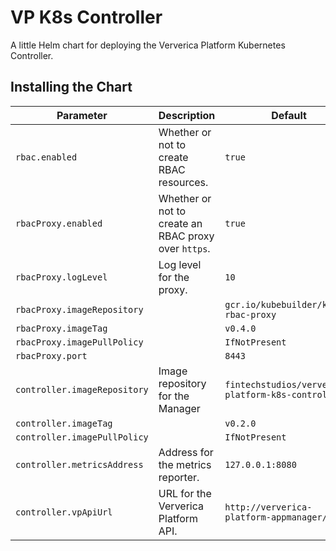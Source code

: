 # VP K8s Controller

A little Helm chart for deploying the Ververica Platform Kubernetes Controller.

## Installing the Chart

| Parameter                    | Description                                          | Default                                            |
|------------------------------|------------------------------------------------------|----------------------------------------------------|
| `rbac.enabled`               | Whether or not to create RBAC resources.             | `true`                                             |
| `rbacProxy.enabled`          | Whether or not to create an RBAC proxy over `https`. |  `true`                                            |
| `rbacProxy.logLevel`         | Log level for the proxy.                             | `10`                                               |
| `rbacProxy.imageRepository`  |                                                      | `gcr.io/kubebuilder/kube-rbac-proxy`               |
| `rbacProxy.imageTag`         |                                                      | `v0.4.0`                                           |
| `rbacProxy.imagePullPolicy`  |                                                      | `IfNotPresent`                                     |
| `rbacProxy.port`             |                                                      | `8443`                                             |
| `controller.imageRepository` | Image repository for the Manager                     | `fintechstudios/ververica-platform-k8s-controller` |
| `controller.imageTag`        |                                                      | `v0.2.0`                                           |
| `controller.imagePullPolicy` |                                                      | `IfNotPresent`                                     |
| `controller.metricsAddress`  | Address for the metrics reporter.                    | `127.0.0.1:8080`                                   |
| `controller.vpApiUrl`        | URL for the Ververica Platform API.                  | `http://ververica-platform-appmanager/api`         |
